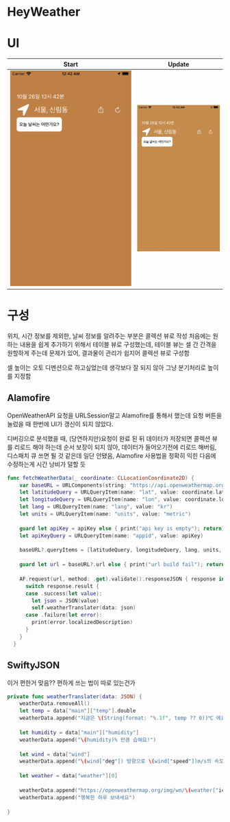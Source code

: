 # HeyWeather

# UI
|Start|Update|
|:-:|:-:|
|![](src/StartPage.png)|![](src/Update.gif)|

# 구성
위치, 시간 정보를 제외한, 날씨 정보를 알려주는 부분은 콜렉션 뷰로 작성
처음에는 원하는 내용을 쉽게 추가하기 위해서 테이블 뷰로 구성했는데, 테이블 뷰는 셀 간 간격을 원할하게 주는데 문제가 있어, 결과물이 관리가 쉽지어 콜렉션 뷰로 구성함

셀 높이는 오토 디멘션으로 하고싶었는데 생각보다 잘 되지 않아 그냥 분기처리로 높이를 지정함

## Alamofire
OpenWeatherAPI 요청을 URLSession말고 Alamofire를 통해서 했는데 요청 버튼을 눌렀을 때 한번에 UI가 갱신이 되지 않았다.

디버깅으로 분석했을 때, (당연하지만)요청이 완료 된 뒤 데이터가 저장되면 콜렉션 뷰를 리로드 해야 하는데 순서 보장이 되지 않아, 데이터가 들어오기전에 리로드 해버림, 디스패치 큐 쓰면 될 것 같은데 일단 안됐음, Alamofire 사용법을 정확히 익힌 다음에 수정하는게 시간 낭비가 덜할 듯

```Swift
func fetchWeatherData(_ coordinate: CLLocationCoordinate2D) {
    var baseURL = URLComponents(string: "https://api.openweathermap.org/data/2.5/weather")
    let latitudeQuery = URLQueryItem(name: "lat", value: coordinate.latitude.description)
    let longitudeQuery = URLQueryItem(name: "lon", value: coordinate.longitude.description)
    let lang = URLQueryItem(name: "lang", value: "kr")
    let units = URLQueryItem(name: "units", value: "metric")
    
    guard let apiKey = apiKey else { print("api key is empty"); return}
    let apiKeyQuery = URLQueryItem(name: "appid", value: apiKey)
    
    baseURL?.queryItems = [latitudeQuery, longitudeQuery, lang, units, apiKeyQuery]
    
    guard let url = baseURL?.url else { print("url build fail"); return }
    
    AF.request(url, method: .get).validate().responseJSON { response in
      switch response.result {
      case .success(let value):
        let json = JSON(value)
        self.weatherTranslater(data: json)
      case .failure(let error):
        print(error.localizedDescription)
      }
    }
  }
```


## SwiftyJSON
이거 편한거 맞음?? 편하게 쓰는 법이 따로 있는건가
```Swift
private func weatherTranslater(data: JSON) {
    weatherData.removeAll()
    let temp = data["main"]["temp"].double
    weatherData.append("지금은 \(String(format: "%.1f", temp ?? 0))℃ 에요!")
    
    let humidity = data["main"]["humidity"]
    weatherData.append("\(humidity)% 만큼 습해요!")
    
    let wind = data["wind"]
    weatherData.append("\(wind["deg"]) 방향으로 \(wind["speed"])m/s의 속도로 바람이 불어요")
    
    let weather = data["weather"][0]
    
    weatherData.append("https://openweathermap.org/img/wn/\(weather["icon"])@2x.png")
    weatherData.append("행복한 하루 보내세요")
    
}
```
